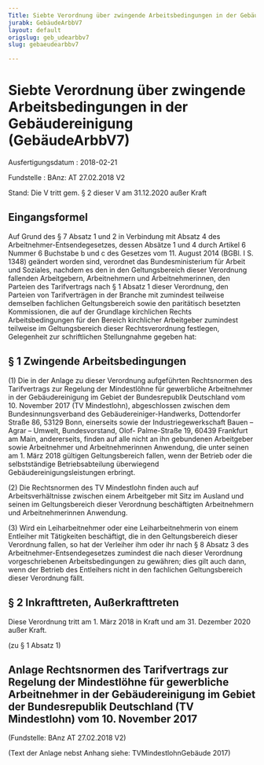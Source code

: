 ```yaml
---
Title: Siebte Verordnung über zwingende Arbeitsbedingungen in der Gebäudereinigung
jurabk: GebäudeArbbV7
layout: default
origslug: geb_udearbbv7
slug: gebaeudearbbv7

---
```


# Siebte Verordnung über zwingende Arbeitsbedingungen in der Gebäudereinigung (GebäudeArbbV7)

Ausfertigungsdatum
:   2018-02-21

Fundstelle
:   BAnz: AT 27.02.2018 V2

Stand: Die V tritt gem. § 2 dieser V am 31.12.2020 außer Kraft

## Eingangsformel

Auf Grund des § 7 Absatz 1 und 2 in Verbindung mit Absatz 4 des
Arbeitnehmer-Entsendegesetzes, dessen Absätze 1 und 4 durch Artikel 6
Nummer 6 Buchstabe b und c des Gesetzes vom 11. August 2014 (BGBl. I
S. 1348) geändert worden sind, verordnet das Bundesministerium für
Arbeit und Soziales, nachdem es den in den Geltungsbereich dieser
Verordnung fallenden Arbeitgebern, Arbeitnehmern und
Arbeitnehmerinnen, den Parteien des Tarifvertrags nach § 1 Absatz 1
dieser Verordnung, den Parteien von Tarifverträgen in der Branche mit
zumindest teilweise demselben fachlichen Geltungsbereich sowie den
paritätisch besetzten Kommissionen, die auf der Grundlage kirchlichen
Rechts Arbeitsbedingungen für den Bereich kirchlicher Arbeitgeber
zumindest teilweise im Geltungsbereich dieser Rechtsverordnung
festlegen, Gelegenheit zur schriftlichen Stellungnahme gegeben hat:


## § 1 Zwingende Arbeitsbedingungen

(1) Die in der Anlage zu dieser Verordnung aufgeführten Rechtsnormen
des Tarifvertrags zur Regelung der Mindestlöhne für gewerbliche
Arbeitnehmer in der Gebäudereinigung im Gebiet der Bundesrepublik
Deutschland vom 10. November 2017 (TV Mindestlohn), abgeschlossen
zwischen dem Bundesinnungsverband des Gebäudereiniger-Handwerks,
Dottendorfer Straße 86, 53129 Bonn, einerseits sowie der
Industriegewerkschaft Bauen – Agrar – Umwelt, Bundesvorstand, Olof-
Palme-Straße 19, 60439 Frankfurt am Main, andererseits, finden auf
alle nicht an ihn gebundenen Arbeitgeber sowie Arbeitnehmer und
Arbeitnehmerinnen Anwendung, die unter seinen am 1. März 2018 gültigen
Geltungsbereich fallen, wenn der Betrieb oder die selbstständige
Betriebsabteilung überwiegend Gebäudereinigungsleistungen erbringt.

(2) Die Rechtsnormen des TV Mindestlohn finden auch auf
Arbeitsverhältnisse zwischen einem Arbeitgeber mit Sitz im Ausland und
seinen im Geltungsbereich dieser Verordnung beschäftigten
Arbeitnehmern und Arbeitnehmerinnen Anwendung.

(3) Wird ein Leiharbeitnehmer oder eine Leiharbeitnehmerin von einem
Entleiher mit Tätigkeiten beschäftigt, die in den Geltungsbereich
dieser Verordnung fallen, so hat der Verleiher ihm oder ihr nach § 8
Absatz 3 des Arbeitnehmer-Entsendegesetzes zumindest die nach dieser
Verordnung vorgeschriebenen Arbeitsbedingungen zu gewähren; dies gilt
auch dann, wenn der Betrieb des Entleihers nicht in den fachlichen
Geltungsbereich dieser Verordnung fällt.


## § 2 Inkrafttreten, Außerkrafttreten

Diese Verordnung tritt am 1. März 2018 in Kraft und am 31. Dezember
2020 außer Kraft.

(zu § 1 Absatz 1)

## Anlage Rechtsnormen des Tarifvertrags zur Regelung der Mindestlöhne für gewerbliche Arbeitnehmer in der Gebäudereinigung im Gebiet der Bundesrepublik Deutschland (TV Mindestlohn) vom 10. November 2017

(Fundstelle: BAnz AT 27.02.2018 V2)

(Text der Anlage nebst Anhang siehe: TVMindestlohnGebäude 2017)

